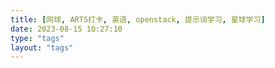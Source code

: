 ```yaml
---
title: [网球, ARTS打卡, 英语, openstack, 提示词学习, 星球学习]
date: 2023-08-15 10:27:10
type: "tags"
layout: "tags"
---
```

